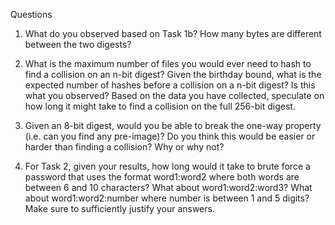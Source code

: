 Questions

1. What do you observed based on Task 1b? How many bytes are different
between the two digests?

2. What is the maximum number of files you would ever need to hash to find a
collision on an n-bit digest? Given the birthday bound, what is the expected
number of hashes before a collision on a n-bit digest? Is this what you
observed? Based on the data you have collected, speculate on how long it
might take to find a collision on the full 256-bit digest.

3. Given an 8-bit digest, would you be able to break the one-way property (i.e.
can you find any pre-image)? Do you think this would be easier or harder than
finding a collision? Why or why not?

4. For Task 2, given your results, how long would it take to brute force a
password that uses the format word1:word2 where both words are between 6
and 10 characters? What about word1:word2:word3? What about
word1:word2:number where number is between 1 and 5 digits? Make sure to
sufficiently justify your answers.